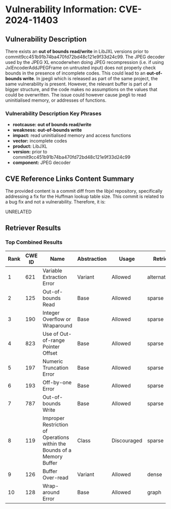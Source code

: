 # Vulnerability Information: CVE-2024-11403

## Vulnerability Description
There exists an **out of bounds read/write** in LibJXL versions prior to commit9cc451b91b74ba470fd72bd48c121e9f33d24c99. The JPEG decoder used by the JPEG XL encoderwhen doing JPEG recompression (i.e. if using JxlEncoderAddJPEGFrame on untrusted input) does not properly check bounds in the presence of incomplete codes. This could lead to an **out-of-bounds write**. In jpegli which is released as part of the same project, the same vulnerability is present. However, the relevant buffer is part of a bigger structure, and the code makes no assumptions on the values that could be overwritten. The issue could however cause jpegli to read uninitialised memory, or addresses of functions.

### Vulnerability Description Key Phrases
- **rootcause:** **out of bounds read/write**
- **weakness:** **out-of-bounds write**
- **impact:** read uninitialised memory and access functions
- **vector:** incomplete codes
- **product:** LibJXL
- **version:** prior to commit9cc451b91b74ba470fd72bd48c121e9f33d24c99
- **component:** JPEG decoder

## CVE Reference Links Content Summary
The provided content is a commit diff from the libjxl repository, specifically addressing a fix for the Huffman lookup table size. This commit is related to a bug fix and not a vulnerability. Therefore, it is:

UNRELATED

## Retriever Results

### Top Combined Results

| Rank | CWE ID | Name | Abstraction | Usage  | Retrievers | Individual Scores |
|------|--------|------|-------------|-------|------------|-------------------|
| 1 | 621 | Variable Extraction Error | Variant | Allowed | alternate_terms | 0.700 |
| 2 | 125 | Out-of-bounds Read | Base | Allowed | sparse | 0.657 |
| 3 | 190 | Integer Overflow or Wraparound | Base | Allowed | sparse | 0.654 |
| 4 | 823 | Use of Out-of-range Pointer Offset | Base | Allowed | sparse | 0.622 |
| 5 | 197 | Numeric Truncation Error | Base | Allowed | sparse | 0.619 |
| 6 | 193 | Off-by-one Error | Base | Allowed | sparse | 0.618 |
| 7 | 787 | Out-of-bounds Write | Base | Allowed | sparse | 0.616 |
| 8 | 119 | Improper Restriction of Operations within the Bounds of a Memory Buffer | Class | Discouraged | sparse | 0.614 |
| 9 | 126 | Buffer Over-read | Variant | Allowed | dense | 0.523 |
| 10 | 128 | Wrap-around Error | Base | Allowed | graph | 0.002 |

